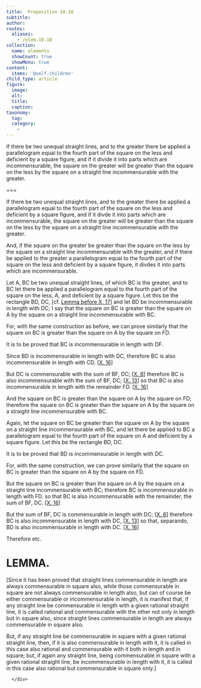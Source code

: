 ```yaml
---
title:  Proposition 10.18
subtitle: 
author:
routes:
  aliases:
    - /elem.10.18
collection:
  name: elements
  showCount: true
  showMenu: true
content:
  items: '@self.children'
child_type: article
figure:
  image:
  alt:
  title:
  caption:
taxonomy:
  tag:
  category:
    - 
---
```


<p>
       <hi rend="ital">If there be two unequal straight lines, and to the greater there be applied a parallelogram equal to the fourth part of the square on the less and deficient by a square figure, and if it divide it into parts which are incommensurable, the square on the greater will be greater than the square on the less by the square on a straight line incommensurable with the greater.</hi>
      </p>

===

<p>
       <span class="ital">If there be two unequal straight lines, and to the greater there be applied a parallelogram equal to the fourth part of the square on the less and deficient by a square figure, and if it divde it into parts which are incommensurable, the square on the greater will be greater than the square on the less by the square on a straight line incommensurable with the greater.</span>
      </p>

<p><span class="ital">And, if the square on the greater be greater than the square on the less by the square on a straight line incommensurable with the greater, and if there be applied to the greater a parallelogram equal to the fourth part of the square on the less and deficient by a square figure, it divdes it into parts which are incommensurable</span>. </p>

<p>Let <span class="ital">A</span>, <span class="ital">BC</span> be two unequal straight lines, of which <span class="ital">BC</span> is the greater, and to <span class="ital">BC</span> let there be applied a parallelogram equal to the fourth part of the square on the less, <span class="ital">A</span>, and deficient by a square figure. Let this be the rectangle <span class="ital">BD</span>, <span class="ital">DC</span>, [cf. <a href="/elem.10.16.l.1">Lemma before X. 17</a>]  and let <span class="ital">BD</span> be incommensurable in length with <span class="ital">DC</span>; I say that the square on <span class="ital">BC</span> is greater than the square on <span class="ital">A</span> by the square on a straight line incommensurable with <span class="ital">BC</span>. </p>

<p>For, with the same construction as before, we can prove similarly that the square on <span class="ital">BC</span> is greater than the square on <span class="ital">A</span> by the square on <span class="ital">FD</span>. </p>

<p>It is to be proved that <span class="ital">BC</span> is incommensurable in length with <span class="ital">DF</span>. <pb n="46"/></p>

<p>Since <span class="ital">BD</span> is incommensurable in length with <span class="ital">DC</span>, therefore <span class="ital">BC</span> is also incommensurable in length with <span class="ital">CD</span>. [<a href="/elem.10.16">X. 16</a>] </p>

<p>But <span class="ital">DC</span> is commensurable with the sum of <span class="ital">BF</span>, <span class="ital">DC</span>; [<a href="/elem.10.6">X. 6</a>] therefore <span class="ital">BC</span> is also incommensurable with the sum of <span class="ital">BF</span>, <span class="ital">DC</span>; [<a href="/elem.10.13">X. 13</a>] so that <span class="ital">BC</span> is also incommensurable in length with the remainder <span class="ital">FD</span>. [<a href="/elem.10.16">X. 16</a>] </p>

<p>And the square on <span class="ital">BC</span> is greater than the square on <span class="ital">A</span> by the square on <span class="ital">FD</span>; therefore the square on <span class="ital">BC</span> is greater than the square on <span class="ital">A</span> by the square on a straight line incommensurable with <span class="ital">BC</span>. </p>

<p>Again, let the square on <span class="ital">BC</span> be greater than the square on <span class="ital">A</span> by the square on a straight line incommensurable with <span class="ital">BC</span>, and let there be applied to <span class="ital">BC</span> a parallelogram equal to the fourth part of the square on <span class="ital">A</span> and deficient by a square figure. Let this be the rectangle <span class="ital">BD</span>, <span class="ital">DC</span>. </p>

<p>It is to be proved that <span class="ital">BD</span> is incommensurable in length with <span class="ital">DC</span>. </p>

<p>For, with the same construction, we can prove similarly that the square on <span class="ital">BC</span> is greater than the square on <span class="ital">A</span> by the square on <span class="ital">FD</span>. </p>

<p>But the square on <span class="ital">BC</span> is greater than the square on <span class="ital">A</span> by the square on a straight line incommensurable with <span class="ital">BC</span>; therefore <span class="ital">BC</span> is incommensurable in length with <span class="ital">FD</span>. so that <span class="ital">BC</span> is also incommensurable with the remainder, the sum of <span class="ital">BF</span>, <span class="ital">DC</span>. [<a href="/elem.10.16">X. 16</a>] </p>

<p>But the sum of <span class="ital">BF</span>, <span class="ital">DC</span> is commensurable in length with <span class="ital">DC</span>; [<a href="/elem.10.6">X. 6</a>] therefore <span class="ital">BC</span> is also incommensurable in length with <span class="ital">DC</span>, [<a href="/elem.10.13">X. 13</a>] so that, <foreign lang="la">separando</foreign>, <span class="ital">BD</span> is also incommensurable in length with <span class="ital">DC</span>. [<a href="/elem.10.16">X. 16</a>] </p>

<p>Therefore etc.
 </p>
<div id="elem.10.18.l.1" class="lemma">
       <h1>LEMMA.</h1>
       
<p>[Since it has been proved that straight lines commensurable in length are always commensurable in square also, while those commensurable in square are not always commensurable in length also, but can of course be either commensurable or incommensurable in length, it is manifest that, if any straight line be commensurable in length with a given rational straight line, it is called rational and commensurable with the other not only in length but in square also, since straight lines commensurable in length are always commensurable in square also. </p>

       
<p>But, if any straight line be commensurable in square with a given rational straight line, then, if it is also commensurable in length with it, it is called in this case also rational and commensurable with it both in length and in square; but, if again any straight line, being commensurable in square with a given rational straight line, be incommensurable in length with it, it is called in this case also rational but commensurable in square only.]</p>

      </div>
